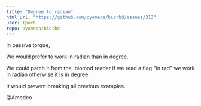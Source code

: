 ```yaml
---
title: "Degree to radian"
html_url: "https://github.com/pyomeca/biorbd/issues/313"
user: Ipuch
repo: pyomeca/biorbd
---
```


In passive torque,

We would prefer to work in radian than in degree.

We could patch it from the .biomod reader if we read a flag "in rad" we work in radian otherwise it is in degree.

It would prevent breaking all previous examples.

@Amedeo
